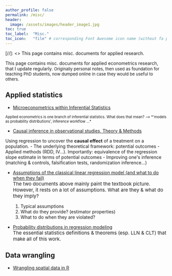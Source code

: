 ```yaml
---
author_profile: false
permalink: /misc/
header:
  image: /assets/images/header_image1.jpg
toc: true
toc_label: 	"Misc."
toc_icon: 	"file" # corresponding Font Awesome icon name (without fa prefix)
---
```



[//]: <> This page contains misc. documents for applied research.

This page contains misc. documents for applied econometrics research, that I update regularly.
<span style="font-size:13px;">
Originally personal notes, then used as foundation for teaching PhD students, now dumped online in case they would be useful to others.</span>


## Applied statistics

  - [Microeconometrics within Inferential Statistics](../docs/microeconometrics.pdf)  
<span style="font-size:0.8em;">
Applied econometrics is one branch of inferential statistics. What does that mean? --> *'models as probability distributions', inference workflow ...*</span>
      
      
  - [Causal inference in observational studies, Theory & Methods](../docs/causal_inference.pdf)  

Using regression to uncover the **causal effect** of a treatment on a population.
        - The underlying theoretical framework: potential outcomes
        - Applied methods (RDD, IV...). Importantly: equivalence of the regression slope estimate in terms of potential outcomes
        - Improving one's inference (matching & controls, falsification tests, randomization inference...)

      
  - [Assumptions of the classical linear regression model (and what to do when they fail)](../docs/CLRM&estimators.pdf)  
<span style="font-size:15px;">The two documents above mainly paint the textbook picture. However, it rests on a lot of assumptions. What are they & what do they imply?
    1. Typical assumptions
    2. What do they provide? (estimator properties)
    3. What to do when they are violated?</span>

      
  - [Probability distributions in regression modeling](../docs/proba_theory.pdf)  
<span style="font-size:15px;">The essential statistics definitions & theorems (esp. LLN & CLT) that make all of this work.</span>


## Data wrangling

  - [Wrangling spatial data in R](../docs/spatialData_R.pdf)

